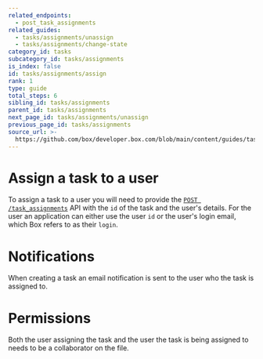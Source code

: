 ```yaml
---
related_endpoints:
  - post_task_assignments
related_guides:
  - tasks/assignments/unassign
  - tasks/assignments/change-state
category_id: tasks
subcategory_id: tasks/assignments
is_index: false
id: tasks/assignments/assign
rank: 1
type: guide
total_steps: 6
sibling_id: tasks/assignments
parent_id: tasks/assignments
next_page_id: tasks/assignments/unassign
previous_page_id: tasks/assignments
source_url: >-
  https://github.com/box/developer.box.com/blob/main/content/guides/tasks/assignments/1-assign.md
---
```

# Assign a task to a user

To assign a task to a user you will need to provide the
[`POST /task_assignments`](e://post_task_assignments) API with the `id` of the
task and the user's details. For the user an application can either use the user
`id` or the user's login email, which Box refers to as their `login`.

<Samples id='post_task_assignments' >

</Samples>

<Message notice>

# Notifications

When creating a task an email notification is sent to the user who the task is
assigned to.

</Message>

<Message warning>

# Permissions

Both the user assigning the task and the user the task is being assigned to
needs to be a collaborator on the file.

</Message>
